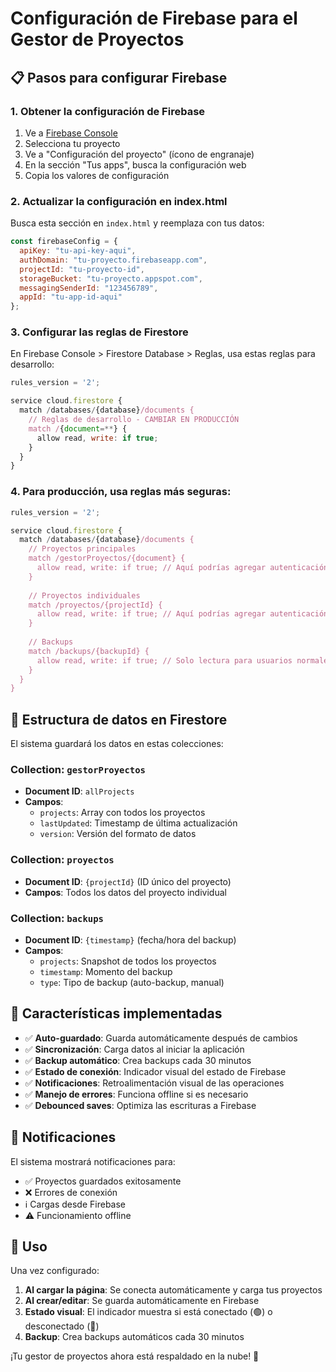 # Configuración de Firebase para el Gestor de Proyectos

## 📋 Pasos para configurar Firebase

### 1. **Obtener la configuración de Firebase**

1. Ve a [Firebase Console](https://console.firebase.google.com/)
2. Selecciona tu proyecto
3. Ve a "Configuración del proyecto" (ícono de engranaje)
4. En la sección "Tus apps", busca la configuración web
5. Copia los valores de configuración

### 2. **Actualizar la configuración en index.html**

Busca esta sección en `index.html` y reemplaza con tus datos:

```javascript
const firebaseConfig = {
  apiKey: "tu-api-key-aqui",
  authDomain: "tu-proyecto.firebaseapp.com",
  projectId: "tu-proyecto-id",
  storageBucket: "tu-proyecto.appspot.com",
  messagingSenderId: "123456789",
  appId: "tu-app-id-aqui"
};
```

### 3. **Configurar las reglas de Firestore**

En Firebase Console > Firestore Database > Reglas, usa estas reglas para desarrollo:

```javascript
rules_version = '2';

service cloud.firestore {
  match /databases/{database}/documents {
    // Reglas de desarrollo - CAMBIAR EN PRODUCCIÓN
    match /{document=**} {
      allow read, write: if true;
    }
  }
}
```

### 4. **Para producción, usa reglas más seguras:**

```javascript
rules_version = '2';

service cloud.firestore {
  match /databases/{database}/documents {
    // Proyectos principales
    match /gestorProyectos/{document} {
      allow read, write: if true; // Aquí podrías agregar autenticación
    }
    
    // Proyectos individuales
    match /proyectos/{projectId} {
      allow read, write: if true; // Aquí podrías agregar autenticación
    }
    
    // Backups
    match /backups/{backupId} {
      allow read, write: if true; // Solo lectura para usuarios normales
    }
  }
}
```

## 🔧 Estructura de datos en Firestore

El sistema guardará los datos en estas colecciones:

### Collection: `gestorProyectos`
- **Document ID**: `allProjects`
- **Campos**:
  - `projects`: Array con todos los proyectos
  - `lastUpdated`: Timestamp de última actualización
  - `version`: Versión del formato de datos

### Collection: `proyectos`
- **Document ID**: `{projectId}` (ID único del proyecto)
- **Campos**: Todos los datos del proyecto individual

### Collection: `backups`
- **Document ID**: `{timestamp}` (fecha/hora del backup)
- **Campos**:
  - `projects`: Snapshot de todos los proyectos
  - `timestamp`: Momento del backup
  - `type`: Tipo de backup (auto-backup, manual)

## 🚀 Características implementadas

- ✅ **Auto-guardado**: Guarda automáticamente después de cambios
- ✅ **Sincronización**: Carga datos al iniciar la aplicación
- ✅ **Backup automático**: Crea backups cada 30 minutos
- ✅ **Estado de conexión**: Indicador visual del estado de Firebase
- ✅ **Notificaciones**: Retroalimentación visual de las operaciones
- ✅ **Manejo de errores**: Funciona offline si es necesario
- ✅ **Debounced saves**: Optimiza las escrituras a Firebase

## 🔔 Notificaciones

El sistema mostrará notificaciones para:
- ✅ Proyectos guardados exitosamente
- ❌ Errores de conexión
- ℹ️ Cargas desde Firebase
- ⚠️ Funcionamiento offline

## 📱 Uso

Una vez configurado:

1. **Al cargar la página**: Se conecta automáticamente y carga tus proyectos
2. **Al crear/editar**: Se guarda automáticamente en Firebase
3. **Estado visual**: El indicador muestra si está conectado (🟢) o desconectado (🔴)
4. **Backup**: Crea backups automáticos cada 30 minutos

¡Tu gestor de proyectos ahora está respaldado en la nube! 🎉
